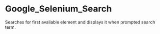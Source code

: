 # Google_Selenium_Search
Searches for first avaliable element and displays it when prompted search term.
